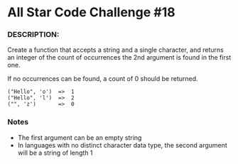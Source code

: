 # All Star Code Challenge #18

### DESCRIPTION:
Create a function that accepts a string and a single character, and returns an integer of the count of occurrences the 2nd argument is found in the first one.

If no occurrences can be found, a count of 0 should be returned.

```
("Hello", 'o')  =>  1
("Hello", 'l')  =>  2
("", 'z')       =>  0
```

### Notes
- The first argument can be an empty string
- In languages with no distinct character data type, the second argument will be a string of length 1